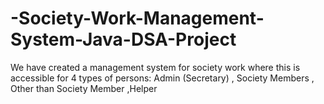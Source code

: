 # -Society-Work-Management-System-Java-DSA-Project
 We have created a management system for society work where this is accessible for 4  types of persons: Admin (Secretary) , Society Members , Other than Society Member  ,Helper

